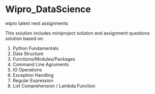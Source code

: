 # Wipro_DataScience
wipro talent next assignments 

This solution includes miniproject solution and assignment questions solution based on:

1) Python Fundamentals
2) Data Structure
3) Functions/Modules/Packages
4) Command Line Agruments
5) IO Operations
6) Exception Handling
7) Regular Expression
8) List Comprehension / Lambda Function





